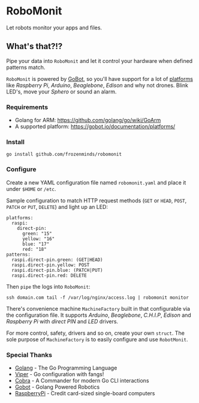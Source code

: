 # RoboMonit

Let robots monitor your apps and files.

## What's that?!?

Pipe your data into `RoboMonit` and let it control your hardware when defined patterns match.

`RoboMonit` is powered by [GoBot](https://gobot.io/), so you'll have support for a lot of [platforms](https://gobot.io/documentation/platforms/) like *Raspberry Pi*, *Arduino*, *Beaglebone*, *Edison* and why not drones. Blink LED's, move your *Sphero* or sound an alarm.

### Requirements

- Golang for ARM: https://github.com/golang/go/wiki/GoArm
- A supported platform: https://gobot.io/documentation/platforms/

### Install

```
go install github.com/frozenminds/robomonit
```

### Configure

Create a new YAML configuration file named `robomonit.yaml` and place it under `$HOME` or `/etc`.

Sample configuration to match HTTP request methods (`GET` or `HEAD`, `POST`, `PATCH` or `PUT`, `DELETE`) and light up an LED:

```
platforms:
  raspi:
    direct-pin:
      green: "15"
      yellow: "16"
      blue: "17"
      red: "18"
patterns:
  raspi.direct-pin.green: (GET|HEAD)
  raspi.direct-pin.yellow: POST
  raspi.direct-pin.blue: (PATCH|PUT)
  raspi.direct-pin.red: DELETE
```

Then `pipe` the logs into `RoboMonit`:

```
ssh domain.com tail -f /var/log/nginx/access.log | robomonit monitor
```

There's convenience machine `MachineFactory` built in that configurable via the configuration file. It supports *Arduino*, *Beaglebone*, *C.H.I.P*, *Edison* and *Raspberry Pi* with *direct PIN* and *LED* drivers.

For more control, safety, drivers and so on, create your own `struct`. The sole purpose of `MachineFactory` is to easily configure and use  `RobotMonit`.

### Special Thanks

* [Golang](https://golang.org/) - The Go Programming Language
* [Viper](https://github.com/spf13/viper) - Go configuration with fangs!
* [Cobra](https://github.com/spf13/cobra) - A Commander for modern Go CLI interactions
* [Gobot](https://gobot.io/) - Golang Powered Robotics
* [RaspberryPi](https://www.raspberrypi.org/) - Credit card-sized single-board computers

